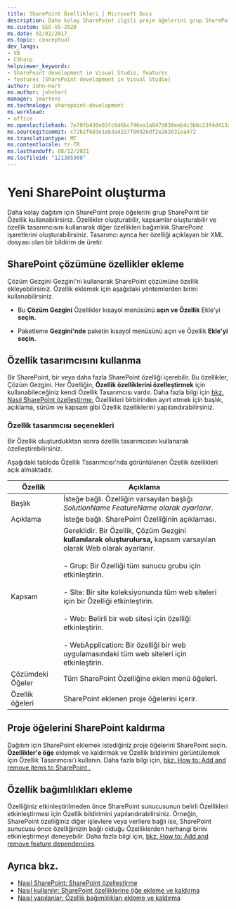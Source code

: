 ```yaml
---
title: SharePoint Özellikleri | Microsoft Docs
description: Daha kolay SharePoint ilgili proje öğelerini grup SharePoint bir özellik oluşturun. SharePoint çözümüne özellikler ekleyin. Özellik tasarımcısını kullanın.
ms.custom: SEO-VS-2020
ms.date: 02/02/2017
ms.topic: conceptual
dev_langs:
- VB
- CSharp
helpviewer_keywords:
- SharePoint development in Visual Studio, features
- features [SharePoint development in Visual Studio]
author: John-Hart
ms.author: johnhart
manager: jmartens
ms.technology: sharepoint-development
ms.workload:
- office
ms.openlocfilehash: 7e78fb436e03fc6d6bc746ea1a047d838eeb4c3b6c23f4d413aaae5ebe84dabf
ms.sourcegitcommit: c72b2f603e1eb3a4157f00926df2e263831ea472
ms.translationtype: MT
ms.contentlocale: tr-TR
ms.lasthandoff: 08/12/2021
ms.locfileid: "121385308"
---
```

# <a name="create-sharepoint-features"></a>Yeni SharePoint oluşturma
  Daha kolay dağıtım için SharePoint proje öğelerini grup SharePoint bir Özellik kullanabilirsiniz. Özellikler oluşturabilir, kapsamlar oluşturabilir ve özellik tasarımcısını kullanarak diğer özellikleri bağımlılık SharePoint işaretlerini oluşturabilirsiniz. Tasarımcı ayrıca her özelliği açıklayan bir XML dosyası olan bir bildirim de üretir.

## <a name="add-features-to-the-sharepoint-solution"></a>SharePoint çözümüne özellikler ekleme
 Çözüm Gezgini Gezgini'ni kullanarak SharePoint çözümüne özellik ekleyebilirsiniz. Özellik eklemek için aşağıdaki yöntemlerden birini kullanabilirsiniz.

- Bu **Çözüm Gezgini** Özellikler kısayol menüsünü **açın ve Özellik** Ekle'yi **seçin.**

- Paketleme **Gezgini'nde** paketin kısayol menüsünü açın ve Özellik **Ekle'yi seçin.**

## <a name="using-the-feature-designer"></a>Özellik tasarımcısını kullanma
 Bir SharePoint, bir veya daha fazla SharePoint özelliği içerebilir. Bu özellikler, Çözüm Gezgini. Her Özelliğin, **Özellik özelliklerini özelleştirmek** için kullanabileceğiniz kendi Özellik Tasarımcısı vardır. Daha fazla bilgi için [bkz. Nasıl SharePoint özelleştirme.](../sharepoint/how-to-customize-a-sharepoint-feature.md) Özellikleri birbirinden ayırt etmek için başlık, açıklama, sürüm ve kapsam gibi Özellik özelliklerini yapılandırabilirsiniz.

### <a name="feature-designer-options"></a>Özellik tasarımcısı seçenekleri
 Bir Özellik oluşturdukktan sonra özellik tasarımcısını kullanarak özelleştirebilirsiniz.

 Aşağıdaki tabloda Özellik Tasarımcısı'nda görüntülenen Özellik özellikleri açık almaktadır.

|Özellik|Açıklama|
|--------------|-----------------|
|Başlık|İsteğe bağlı. Özelliğin varsayılan başlığı *SolutionName* *FeatureName olarak ayarlanır.*|
|Açıklama|İsteğe bağlı. SharePoint Özelliğinin açıklaması.|
|Kapsam|Gereklidir. Bir Özellik, Çözüm Gezgini **kullanılarak oluşturulursa,** kapsam varsayılan olarak Web olarak ayarlanır.<br /><br /> - Grup: Bir Özelliği tüm sunucu grubu için etkinleştirin.<br /><br /> - Site: Bir site koleksiyonunda tüm web siteleri için bir Özelliği etkinleştirin.<br /><br /> - Web: Belirli bir web sitesi için özelliği etkinleştirin.<br /><br /> - WebApplication: Bir özelliği bir web uygulamasındaki tüm web siteleri için etkinleştirin.|
|Çözümdeki Öğeler|Tüm SharePoint Özelliğine eklen menü öğeleri.|
|Özellik öğeleri|SharePoint eklenen proje öğelerini içerir.|

## <a name="add-and-remove-sharepoint-project-items"></a>Proje öğelerini SharePoint kaldırma
 Dağıtım için SharePoint eklemek istediğiniz proje öğelerini SharePoint seçin. **Özellikler'e öğe** eklemek ve kaldırmak ve Özellik bildirimini görüntülemek için Özellik Tasarımcısı'ı kullanın. Daha fazla bilgi için, [bkz. How to: Add and remove items to SharePoint .](../sharepoint/how-to-add-and-remove-items-to-sharepoint-features.md)

## <a name="add-feature-dependencies"></a>Özellik bağımlılıkları ekleme
 Özelliğiniz etkinleştirilmeden önce SharePoint sunucusunun belirli Özellikleri etkinleştirmesi için Özellik bildirimini yapılandırabilirsiniz. Örneğin, SharePoint özelliğiniz diğer işlevlere veya verilere bağlı ise, SharePoint sunucusu önce özelliğinizin bağlı olduğu Özelliklerden herhangi birini etkinleştirmeyi deneyebilir. Daha fazla bilgi için, [bkz. How to: Add and remove feature dependencies](../sharepoint/how-to-add-and-remove-feature-dependencies.md).

## <a name="see-also"></a>Ayrıca bkz.
- [Nasıl SharePoint: SharePoint özelleştirme](../sharepoint/how-to-customize-a-sharepoint-feature.md)
- [Nasıl kullanılır: SharePoint özelliklerine öğe ekleme ve kaldırma](../sharepoint/how-to-add-and-remove-items-to-sharepoint-features.md)
- [Nasıl yapılanlar: Özellik bağımlılıkları ekleme ve kaldırma](../sharepoint/how-to-add-and-remove-feature-dependencies.md)
